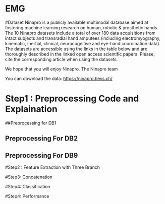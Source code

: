 # EMG
#Dataset
Ninapro is a publicly available multimodal database aimed at fostering machine learning research on human, robotic & prosthetic hands.
The 10 Ninapro datasets include a total of over 180 data acquisitions from intact subjects and transradial hand amputees (including electromyography, kinematic, inertial, clinical, neurocognitive and eye-hand coordination data).
The datasets are accessible using the links in the table below and are thoroughly described in the linked open access scientific papers.
Please, cite the corresponding article when using the datasets.

We hope that you will enjoy Ninapro.
The Ninapro team

You can download the data:
https://ninapro.hevs.ch/

# Step1 : Preprocessing Code and Explaination
##Preprocessing for DB1
## Preprocessing For DB2

## Preprocessing For DB9

#Step2 : Feature Extraction with Three Branch

#Step3: Concatenation

#Step4: Classification


#Step4: Performance
